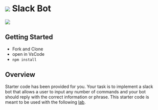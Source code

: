 # ![](https://ga-dash.s3.amazonaws.com/production/assets/logo-9f88ae6c9c3871690e33280fcf557f33.png) Slack Bot

![](https://www.artificial-solutions.com/wp-content/uploads/why-most-chatbots-are-annoying-.png)

## Getting Started

- Fork and Clone
- open in VsCode
- `npm install`

## Overview

Starter code has been provided for you. Your task is to implement a slack bot that allows a user to input any number of commands and your bot should reply with the correct information or phrase. This starter code is meant to be used with the following [lab](https://jsd.ga-curriculum.com/docs/unit-1/in-class-lab).
